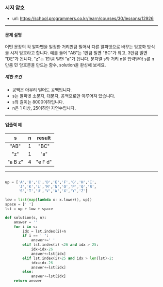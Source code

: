 ### 시저 암호

 - url: https://school.programmers.co.kr/learn/courses/30/lessons/12926
 
 --------
 
#### 문제 설명
어떤 문장의 각 알파벳을 일정한 거리만큼 밀어서 다른 알파벳으로 바꾸는 암호화 방식을 시저 암호라고 합니다. 예를 들어 "AB"는 1만큼 밀면 "BC"가 되고, 3만큼 밀면 "DE"가 됩니다. "z"는 1만큼 밀면 "a"가 됩니다. 문자열 s와 거리 n을 입력받아 s를 n만큼 민 암호문을 만드는 함수, solution을 완성해 보세요.

##### 제한 조건
 - 공백은 아무리 밀어도 공백입니다.
 - s는 알파벳 소문자, 대문자, 공백으로만 이루어져 있습니다.
 - s의 길이는 8000이하입니다.
 - n은 1 이상, 25이하인 자연수입니다.

--------
 
#### 입출력 예
 |s|n|result|
 |:---:|:---:|:---:|
 |"AB"|1|"BC"|
 |"z"|1|"a"|
 |"a B z"|4|"e F d"|

 
--------

```python

up = ['A','B','C','D','E','F','G','H','I',
      'J','K','L','M','N','O','P','Q','R',
      'S','T','U','V','W','X','Y','Z']

low = list(map(lambda x: x.lower(), up))
space = [' ']
lst = up + low + space

def solution(s, n):
    answer = ''
    for i in s:
        idx = lst.index(i)+n
        if i == ' ':
            answer+=' '
        elif lst.index(i) <26 and idx > 25:
            idx=idx-26
            answer+=lst[idx]
        elif lst.index(i)>25 and idx > len(lst)-2:
            idx=idx-26
            answer+=lst[idx]
        else:
            answer+=lst[idx]
    return answer
            

```
